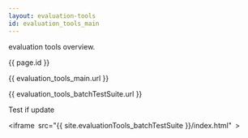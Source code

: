 ```yaml
---
layout: evaluation-tools
id: evaluation_tools_main
---
```


evaluation tools overview.  

{{ page.id }}

{{ evaluation_tools_main.url }}  

{{ evaluation_tools_batchTestSuite.url }}  

Test if update

<head>
    <meta charset="utf-8" />
    <!--import引入-->
    <link rel="import" href="{{ site.evaluationTools_batchTestSuite }}index.html=" id="page1"/>
</head>

<body>
<script type="text/javascript">
    document.write(page1.import.body.innerHTML);
</script>

<script src="js/include.js"></script>
<include src="{{ site.evaluationTools_batchTestSuite }}/index.html"></include>

<iframe src="{{ site.evaluationTools_batchTestSuite }}/index.html" ></iframe>
</body>
